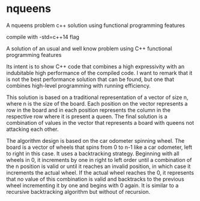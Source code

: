 # nqueens
A nqueens problem c++ solution using functional programming features

compile with -std=c++14 flag

A solution of an usual and well know problem using C++ functional programming features

Its intent is to show C++ code that combines a high expressivity with an indubitable high performance of the compiled code. I want to remark that it is not the best performance solution that can be found, but one that combines high-level programming with running efficiency.

This solution is based on a traditional representation of a vector of size n, where n is the size of the board. Each position on the vector represents a row in the board and in each position represents the column in the respective row where it is present a queen. The final solution is a combination of values in the vector that represents a board with queens not attacking each other.

The algorithm design is based on the car odometer spinning wheel. The board is a vector of wheels that spins from 0 to n-1 like a car odometer, left to right in this case. It uses a backtracking strategy. Beginning with all wheels in 0, it increments by one in right to left order until a combination of the n position is valid or until it reaches an invalid position, in which case it increments the actual wheel. If the actual wheel reaches the 0, it represents that no value of this combination is valid and backtracks to the previous wheel incrementing it by one and begins with 0 again. It is similar to a recursive backtracking algorithm but without of recursion.





